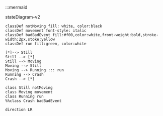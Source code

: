:::mermaid

stateDiagram-v2

    classDef notMoving fill: white, color:black
    classDef movement font-style: italic
    classDef badBadEvent fill:#f00,color:white,front-weight:bold,stroke-width:2px,stoke:yellow
    classDef run fill:green, color:white

    [*]--> Still
    Still --> [*]
    Still --> Moving
    Moving --> Still
    Moving --> Running ::: run
    Running --> Crash
    Crash --> [*]

    class Still notMoving
    class Moving movement
    class Running run
    %%class Crash badBadEvent

    direction LR